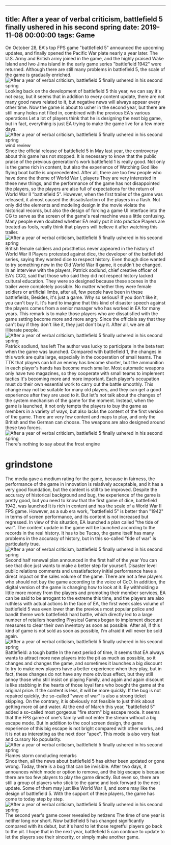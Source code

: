 
---
title: After a year of verbal criticism, battlefield 5 finally ushered in his second spring
date: 2019-11-08 00:00:00
tags:  Game
---
On October 28, EA's top FPS game "battlefield 5" announced the upcoming updates, and finally opened the Pacific War plate nearly a year later. The U.S. Army and British army joined in the game, and the highly praised Wake Island and Iwo Jima island in the early game series "battlefield 1942" were returned. Although there are still many problems in battlefield 5, the scale of the game is gradually enriched.
![After a year of verbal criticism, battlefield 5 finally ushered in his second spring](3a2c738a5ac44d8abb82993597449e6b.jpg)
Looking back on the development of battlefield 5 this year, we can say it's not easy, but it seems that in addition to every content update, there are not many good news related to it, but negative news will always appear every other time. Now the game is about to usher in the second year, but there are still many holes not filled in, combined with the previous EA's various operations Let a lot of players think that he is designing the next big game, but in fact, everything is just EA trying to make the game live for a few more days.
![After a year of verbal criticism, battlefield 5 finally ushered in his second spring](1a07b5c2bef34dcea1a03e9e3ea2ca3a.jpg)
    wind review  
Since the official release of battlefield 5 in May last year, the controversy about this game has not stopped. It is necessary to know that the public praise of the previous generation's work battlefield 1 is really good. Not only is the game rich in content, but also the experience of Watching God like flying boat battle is unprecedented. After all, there are too few people who have done the theme of World War I, players They are very interested in these new things, and the performance of the game has not disappointed the players, so the players are also full of expectations for the return of World War II "battlefield 5". However, when the first trailer of the game was released, it almost caused the dissatisfaction of the players in a flash. Not only did the elements and modeling design in the movie violate the historical records, but also the design of forcing a game UI interface into the CG to serve as the screen of the game's real machine was a little confusing. Many people even doubted whether EA really put it into practice Players are treated as fools, really think that players will believe it after watching this trailer.
![After a year of verbal criticism, battlefield 5 finally ushered in his second spring](3f51bff70ec14553b4c72e5bc8c2a395.jpg)
British female soldiers and prosthetics never appeared in the history of World War II
Players protested against dice, the developer of the battlefield series, saying they wanted dice to respect history. Even though dice wanted to try something new in the Old World War II game, it couldn't be changed. In an interview with the players, Patrick sodlund, chief creative officer of EA's CCO, said that those who said they did not respect history lacked cultural education. They were so designed because these scenes in the trailer were completely possible. No matter whether they were female soldiers or artificial limbs, after all, few people have been in these battlefields, Besides, it's just a game. Why so serious? If you don't like it, you can't buy it. It's hard to imagine that this kind of disaster speech against the players comes from a senior manager who has worked in EA for many years. This remark is to make those players who are dissatisfied with the game setting become more and more angry. Since the officials say that they can't buy if they don't like it, they just don't buy it. After all, we are all illiterate people.
![After a year of verbal criticism, battlefield 5 finally ushered in his second spring](3c1f33592dd048c2a932c41c9ac98d9a.jpg)
Patrick sodlund, has left
The author was lucky to participate in the beta test when the game was launched. Compared with battlefield 1, the changes in this work are quite large, especially in the cooperation of small teams. The TTK that players can kill an enemy has become shorter, but the ammunition in each player's hands has become much smaller. Most automatic weapons only have two magazines, so they cooperate with small teams to implement tactics It's becoming more and more important. Each player's occupation must do their own essential work to carry out the battle smoothly. This change may not be suitable for many old players, and they can get a good experience after they are used to it. But let's not talk about the changes of the system mechanism of the game for the moment. Instead, when the game is launched, it not only tempts the players to buy the game as members in a variety of ways, but also lacks the content of the first version of the game. There are very few content and maps to play, and only the British and the German can choose. The weapons are also designed around these two forces.
![After a year of verbal criticism, battlefield 5 finally ushered in his second spring](8f2dfdfa611f4e96be1f18b3447f6de5.jpg)
There's nothing to say about the frost engine
# grindstone
The media gave a medium rating for the game, because in fairness, the performance of the game in innovation is relatively acceptable, and it has a very good foundation, but the content is still to be improved. Despite the accuracy of historical background and bug, the experience of the game is pretty good, but you need to know that the first game of dice, battlefield 1942, was launched It is rich in content and has the scale of a World War II FPS game. However, as a sub era work, "battlefield 5" is better than "1942" in terms of screen performance, and its content is not increased but regressed. In view of this situation, EA launched a plan called "the tide of war". The content update in the game will be launched according to the records in the real history. It has to be Tucao, the game itself has many problems in the accuracy of history, but in this so-called "tide of war" is particularly true.
![After a year of verbal criticism, battlefield 5 finally ushered in his second spring](469a73ee889a46d4a386659845b6d3f2.jpg)
Second half renewal plan announced in the first half of the year
You can see that dice just wants to make a better step for yourself. Disaster level public relations comments and unsatisfactory initial performance have a direct impact on the sales volume of the game. There are not a few players who should not buy the game according to the voice of CcO. In addition, the digital version of the game is changing how to look at it. By withholding a little more money from the players and promoting their member services, EA can be said to be arrogant to the extreme this time, and the players are also ruthless with actual actions In the face of EA, the first week sales volume of battlefield 5 was even lower than the previous most popular police and bandit theme work battlefield: hard battle, which directly led to a large number of retailers hoarding Physical Games began to implement discount measures to clear their own inventory as soon as possible. After all, if this kind of game is not sold as soon as possible, I'm afraid it will never be sold again.
![After a year of verbal criticism, battlefield 5 finally ushered in his second spring](882dedb4ccea4707bb7f136dbfa58a67.jpg)
Battlefield: a tough battle
In the next period of time, it seems that EA always wants to attract more new players into the pit as much as possible, so it changes and changes the game, and sometimes it launches a big discount to try to make new players have a better experience when they play, but in fact, these changes do not have any more obvious effect, but they still annoy those who still insist on playing Family, and again and again discount is like stabbing in the hearts of those loyal fans who bought the game at the original price. If the content is less, it will be more quickly. If the bug is not repaired quickly, the so-called "wave of war" is also a strong ticket skipping. On the contrary, it is obviously not feasible to just think about getting more oil and water. At the end of March this year, "battlefield 5" added a so-called most gorgeous "fire storm" big escape mode. It seems that the FPS game of one's family will not enter the stream without a big escape mode. But in addition to the cool screen design, the game experience of this big escape is not bright compared with other works, and it is not as interesting as the next door "apex". This mode is also very fast and cursory No popularity.
![After a year of verbal criticism, battlefield 5 finally ushered in his second spring](9c384f0c1cf745c99e7a12e08cb8dfde.jpg)
Flames storm
    concluding remarks  
Since then, all the news about battlefield 5 has either been updated or gone wrong. Today, there is a bug that can be invisible. After two days, it announces which mode or option to remove, and the big escape is because there are too few players to play the game directly. But even so, there are still a group of players who stick to the game and look forward to the next update. Some of them may just like World War II, and some may like the design of battlefield 5. With the support of these players, the game has come to today step by step.
![After a year of verbal criticism, battlefield 5 finally ushered in his second spring](7212246d63254290b460dc14981065a6.jpg)
The second year's game cover revealed by netizens
The time of one year is neither long nor short. Now battlefield 5 has changed significantly compared with its debut, but it's hard to let those regretful players go back to the pit. I hope that in the next year, battlefield 5 can continue to update to let the players see their sincerity, or simply make another game.